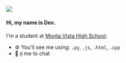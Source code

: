## ![](https://user-images.githubusercontent.com/1303154/88677602-1635ba80-d120-11ea-84d8-d263ba5fc3c0.gif)


#### Hi, my name is Dev.

I'm a student at [Monta Vista High School](https://mvhs.fuhsd.org/about-us);<br>

- ⚙️ You'll see me using: `.py`, `.js`, `.html`, `.cpp`
- 💬 `@` me to chat

